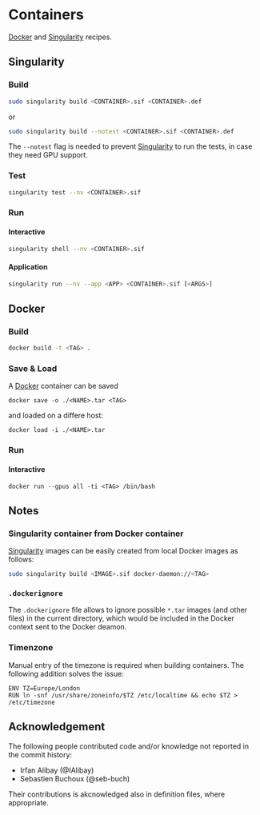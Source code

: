 # Containers

[Docker](https://www.docker.com/) and [Singularity](https://sylabs.io/singularity/) recipes.

## Singularity

### Build

```bash
sudo singularity build <CONTAINER>.sif <CONTAINER>.def
```

or

```bash
sudo singularity build --notest <CONTAINER>.sif <CONTAINER>.def
```

The `--notest` flag is needed to prevent  [Singularity](https://sylabs.io/singularity/) to run the tests, in case they need GPU support.

### Test

```bash
singularity test --nv <CONTAINER>.sif
```

### Run

#### Interactive

```bash
singularity shell --nv <CONTAINER>.sif
```

#### Application

```bash
singularity run --nv --app <APP> <CONTAINER>.sif [<ARGS>]
```

## Docker

### Build 

```bash
docker build -t <TAG> .
```

### Save & Load

A [Docker](https://www.docker.com/) container can be saved

```
docker save -o ./<NAME>.tar <TAG>
```

and loaded on a differe host:

```
docker load -i ./<NAME>.tar
```

### Run

#### Interactive

```
docker run --gpus all -ti <TAG> /bin/bash
```

## Notes

### Singularity container from Docker container

[Singularity](https://sylabs.io/singularity/) images can be easily created from local Docker images as follows:
```bash
sudo singularity build <IMAGE>.sif docker-daemon://<TAG>
```

### `.dockerignore`

The `.dockerignore` file allows to ignore possible `*.tar` images (and other files) in the current directory, which would be included in the Docker context sent to the Docker deamon.

### Timenzone

Manual entry of the timezone is required when building containers. The following addition solves the issue:

```
ENV TZ=Europe/London
RUN ln -snf /usr/share/zoneinfo/$TZ /etc/localtime && echo $TZ > /etc/timezone
```

## Acknowledgement

The following people contributed code and/or knowledge not reported in the commit history:
* Irfan Alibay (@IAlibay)
* Sebastien Buchoux (@seb-buch)

Their contributions is akcnowledged also in definition files, where appropriate.
